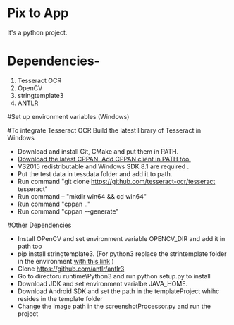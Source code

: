 # Pix to App
It's a python project. 
# Dependencies-
1. Tesseract OCR
2. OpenCV
3. stringtemplate3
4. ANTLR 

#Set up environment variables (Windows)

#To integrate Tesseract OCR 
Build the latest library of Tesseract in Windows
-	Download and install Git, CMake and put them in PATH. 
-	[Download the latest CPPAN. Add CPPAN client in PATH too.](https://cppan.org/client/)
-	VS2015 redistributable and Windows SDK 8.1 are required . 
-	Put the test data in tessdata folder and add it to path.
-	Run command "git clone https://github.com/tesseract-ocr/tesseract tesseract"
-	Run command – "mkdir win64 && cd win64"
- Run command	"cppan .."
-	Run command "cppan --generate" 

#Other Dependencies 
- Install OPenCV and set environment variable OPENCV_DIR and add it in path too
- pip install stringtemplate3. (For python3 replace the strintemplate folder in the environment [with this link](https://drive.google.com/open?id=19zdiuefxCrT5z6a_58FrkM2E3qImz_Fd) )
- Clone https://github.com/antlr/antlr3
- Go to directoru runtime\Python3 and run python setup.py to install
- Download JDK and set environment varialbe JAVA_HOME.
- Download Android SDK and set the path in the templateProject whihc resides in the template folder
- Change the image path in the screenshotProcessor.py and run the project 
